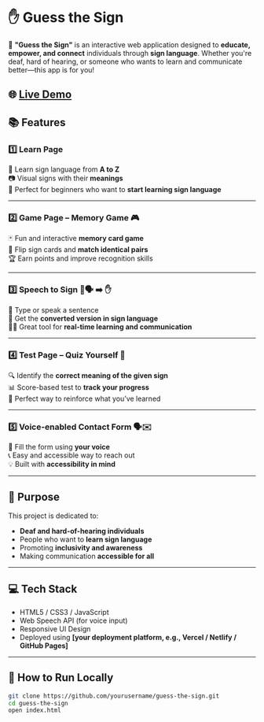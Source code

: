 # ✋ Guess the Sign

🎯 **"Guess the Sign"** is an interactive web application designed to **educate, empower, and connect** individuals through **sign language**. Whether you're deaf, hard of hearing, or someone who wants to learn and communicate better—this app is for you!

🌐 [Live Demo](https://your-deployed-app-link.com) &nbsp;
---

## 📚 Features

### 1️⃣ Learn Page
🧠 Learn sign language from **A to Z**  
📷 Visual signs with their **meanings**  
💬 Perfect for beginners who want to **start learning sign language**

---

### 2️⃣ Game Page – Memory Game 🎮
🃏 Fun and interactive **memory card game**  
🧩 Flip sign cards and **match identical pairs**  
🏆 Earn points and improve recognition skills

---

### 3️⃣ Speech to Sign 🤖🗣️ ➡️ ✋
🎤 Type or speak a sentence  
🔁 Get the **converted version in sign language**  
🧑‍🏫 Great tool for **real-time learning and communication**

---

### 4️⃣ Test Page – Quiz Yourself 📝
🔍 Identify the **correct meaning of the given sign**  
📊 Score-based test to **track your progress**  
🧪 Perfect way to reinforce what you’ve learned

---

### 5️⃣ Voice-enabled Contact Form 🗣️✉️
📨 Fill the form using **your voice**  
📞 Easy and accessible way to reach out  
💡 Built with **accessibility in mind**

---

## 🎯 Purpose

This project is dedicated to:
- **Deaf and hard-of-hearing individuals**
- People who want to **learn sign language**
- Promoting **inclusivity and awareness**
- Making communication **accessible for all**

---

## 💻 Tech Stack

- HTML5 / CSS3 / JavaScript  
- Web Speech API (for voice input)  
- Responsive UI Design  
- Deployed using **[your deployment platform, e.g., Vercel / Netlify / GitHub Pages]**

---

## 🚀 How to Run Locally

```bash
git clone https://github.com/yourusername/guess-the-sign.git
cd guess-the-sign
open index.html
